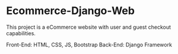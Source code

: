 # Ecommerce-Django-Web

This project is a eCommerce website with user and guest checkout capabilities.

Front-End: HTML, CSS, JS, Bootstrap
Back-End: Django Framework
